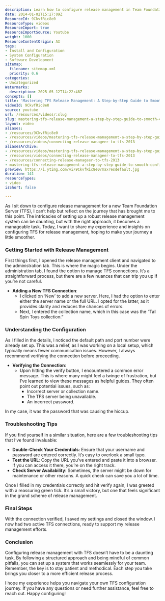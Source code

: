 ```yaml
---
description: Learn how to configure release management in Team Foundation Server (TFS) with step-by-step setup, troubleshooting tips, and best practices for smooth deployment workflows.
date: 2014-01-02T15:27:09Z
ResourceId: 9CkvfRic8e0
ResourceType: videos
ResourceImport: true
ResourceImportSource: Youtube
weight: 1000
ResourceContentOrigin: AI
tags:
- Install and Configuration
- System Configuration
- Software Development
sitemap:
  filename: sitemap.xml
  priority: 0.6
categories:
- Uncategorized
Watermarks:
  description: 2025-05-12T14:22:48Z
concepts: []
title: 'Mastering TFS Release Management: A Step-by-Step Guide to Smooth Configuration'
videoId: 9CkvfRic8e0
source: youtube
url: /resources/videos/:slug
slug: mastering-tfs-release-management-a-step-by-step-guide-to-smooth-configuration
layout: video
aliases:
- /resources/9CkvfRic8e0
- /resources/videos/mastering-tfs-release-management-a-step-by-step-guide-to-smooth-configuration
- /resources/videos/connecting-release-manageer-to-tfs-2013
aliasesArchive:
- /resources/videos/mastering-tfs-release-management-a-step-by-step-guide-to-smooth-configuration
- /resources/videos/connecting-release-manageer-to-tfs-2013
- /resources/connecting-release-manageer-to-tfs-2013
- mastering-tfs-release-management-a-step-by-step-guide-to-smooth-configuration
preview: https://i.ytimg.com/vi/9CkvfRic8e0/maxresdefault.jpg
duration: 141
resourceTypes:
- video
isShort: false

---
```

As I sit down to configure release management for a new Team Foundation Server (TFS), I can’t help but reflect on the journey that has brought me to this point. The intricacies of setting up a robust release management system can be daunting, but with the right approach, it becomes a manageable task. Today, I want to share my experience and insights on configuring TFS for release management, hoping to make your journey a little smoother.

### Getting Started with Release Management

First things first, I opened the release management client and navigated to the administration tab. This is where the magic begins. Under the administration tab, I found the option to manage TFS connections. It’s a straightforward process, but there are a few nuances that can trip you up if you’re not careful.

- **Adding a New TFS Connection**: 
  - I clicked on ‘New’ to add a new server. Here, I had the option to enter either the server name or the full URL. I opted for the latter, as it provides clarity and reduces the chances of errors.
  - Next, I entered the collection name, which in this case was the “Tail Spin Toys collection.” 

### Understanding the Configuration

As I filled in the details, I noticed the default path and port number were already set up. This was a relief, as I was working on a local setup, which typically means fewer communication issues. However, I always recommend verifying the connection before proceeding.

- **Verifying the Connection**: 
  - Upon hitting the verify button, I encountered a common error message. This is where many might feel a twinge of frustration, but I’ve learned to view these messages as helpful guides. They often point out potential issues, such as:
    - Incorrect server or collection name.
    - The TFS server being unavailable.
    - An incorrect password.

In my case, it was the password that was causing the hiccup. 

### Troubleshooting Tips

If you find yourself in a similar situation, here are a few troubleshooting tips that I’ve found invaluable:

- **Double-Check Your Credentials**: Ensure that your username and password are entered correctly. It’s easy to overlook a small typo.
- **Test the URL**: Copy the URL you’ve entered and paste it into a browser. If you can access it there, you’re on the right track.
- **Check Server Availability**: Sometimes, the server might be down for maintenance or other reasons. A quick check can save you a lot of time.

Once I filled in my credentials correctly and hit verify again, I was greeted with a reassuring green tick. It’s a small victory, but one that feels significant in the grand scheme of release management.

### Final Steps

With the connection verified, I saved my settings and closed the window. I now had two active TFS connections, ready to support my release management efforts. 

### Conclusion

Configuring release management with TFS doesn’t have to be a daunting task. By following a structured approach and being mindful of common pitfalls, you can set up a system that works seamlessly for your team. Remember, the key is to stay patient and methodical. Each step you take brings you closer to a more efficient release process.

I hope my experience helps you navigate your own TFS configuration journey. If you have any questions or need further assistance, feel free to reach out. Happy configuring!

